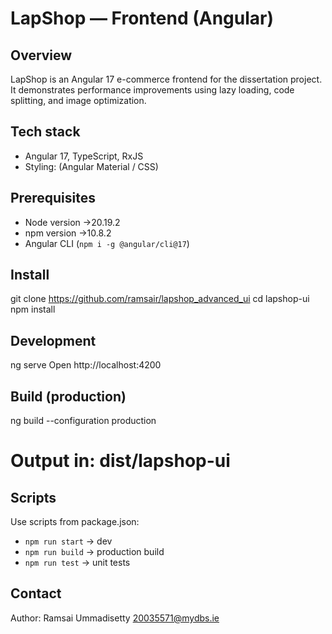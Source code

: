 # LapShop — Frontend (Angular)

## Overview
LapShop is an Angular 17 e-commerce frontend for the dissertation project. It demonstrates performance improvements using lazy loading, code splitting, and image optimization.

## Tech stack
- Angular 17, TypeScript, RxJS
- Styling: (Angular Material / CSS)

## Prerequisites
- Node version ->20.19.2
- npm version ->10.8.2
- Angular CLI (`npm i -g @angular/cli@17`)

## Install
git clone https://github.com/ramsair/lapshop_advanced_ui
cd lapshop-ui
npm install

## Development
ng serve
Open http://localhost:4200

## Build (production)
ng build --configuration production
# Output in: dist/lapshop-ui

## Scripts
Use scripts from package.json:
- `npm run start` → dev
- `npm run build` → production build
- `npm run test` → unit tests

## Contact
Author: Ramsai Ummadisetty 20035571@mydbs.ie

